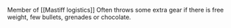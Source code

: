 Member of [[Mastiff logistics]] 
Often throws some extra gear if there is free weight, few bullets, grenades or chocolate.